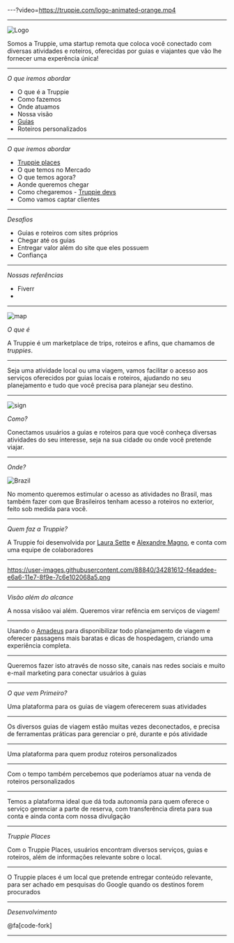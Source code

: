 ---?video=https://truppie.com/logo-animated-orange.mp4

---

![Logo](https://truppie.com/assets/logo-flat-8815ef3639e143731f00922704c9fa09d5fc311e5433207cf6e8ca136d4edf32.png)

Somos a Truppie, uma startup remota que coloca você conectado com diversas atividades e roteiros, oferecidas por guias e viajantes que vão lhe fornecer uma experência única!

---

*O que iremos abordar*

* O que é a Truppie
* Como fazemos
* Onde atuamos
* Nossa visão
* [Guias](http://guia.truppie.com)
* Roteiros personalizados 


---

*O que iremos abordar*

* [Truppie places](https://truppie.com/welcome/user)
* O que temos no Mercado
* O que temos agora?
* Aonde queremos chegar
* Como chegaremos - [Truppie devs](http://dev.truppie.com)
* Como vamos captar clientes

---

*Desafios*

* Guias e roteiros com sites próprios
* Chegar até os guias
* Entregar valor além do site que eles possuem
* Confiança

---

*Nossas referências*

* Fiverr
* 

---

![map](https://user-images.githubusercontent.com/88840/33044206-49ffd9e6-ce48-11e7-9cf7-3109d4eb9312.png)

*O que é*

A Truppie é um marketplace de trips, roteiros e afins, que chamamos de *truppies*. 

---

Seja uma atividade local ou uma viagem, vamos facilitar o acesso aos serviços oferecidos por guias locais e roteiros, ajudando no seu planejamento e tudo que você precisa para planejar seu destino.

---

![sign](https://user-images.githubusercontent.com/88840/33044320-ca356ec8-ce48-11e7-8c90-3a2c7c65f8f5.png)

*Como?*

Conectamos usuários a guias e roteiros para que você conheça diversas atividades do seu interesse, seja na sua cidade ou onde você pretende viajar.

---

*Onde?*

![Brazil](https://user-images.githubusercontent.com/88840/33442072-61f42b02-d5db-11e7-8cdb-1342ac7a1852.png)

No momento queremos estimular o acesso as atividades no Brasil, mas também fazer com que Brasileiros tenham acesso a roteiros no exterior, feito sob medida para você.

---

*Quem faz a Truppie?*

A Truppie foi desenvolvida por [Laura Sette](http://7cantosdomundo.com.br) e [Alexandre Magno](http://www.alexandremagno.net), e conta com uma equipe de colaboradores

---

https://user-images.githubusercontent.com/88840/34281612-f4eaddee-e6a6-11e7-8f9e-7c6e102068a5.png

---

*Visão além do alcance*

A nossa visãoo vai além. Queremos virar refência em serviços de viagem!

---

Usando o [Amadeus](https://sandbox.amadeus.com/) para disponibilizar todo planejamento de viagem e oferecer passagens mais baratas e dicas de hospedagem, criando uma experiência completa.

---

Queremos fazer isto através de nosso site, canais nas redes sociais e muito e-mail marketing para conectar usuários à guias

---

*O que vem Primeiro?*

Uma plataforma para os guias de viagem oferecerem suas atividades

---

Os diversos guias de viagem estão muitas vezes deconectados, e precisa de ferramentas práticas para gerenciar o pré, durante e pós atividade

---

Uma plataforma para quem produz roteiros personalizados

---

Com o tempo também percebemos que poderíamos atuar na venda de roteiros personalizados

---

Temos a plataforma ideal que dá toda autonomia para quem oferece o serviço gerenciar a parte de reserva, com transferência direta para sua conta e ainda conta com nossa divulgação

---

*Truppie Places*

Com o Truppie Places, usuários encontram diversos serviços, guias e roteiros, além de informações relevante sobre o local. 

---

O Truppie places é um local que pretende entregar conteúdo relevante, para ser achado em pesquisas do Google quando os destinos forem procurados

---

*Desenvolvimento*

@fa[code-fork]

---



